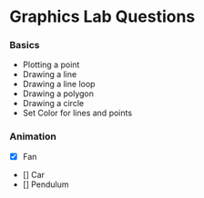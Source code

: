 # Graphics Lab Questions 

### Basics
* Plotting a point
* Drawing a line
* Drawing a line loop
* Drawing a polygon
* Drawing a circle
* Set Color for lines and points

### Animation
* [x] Fan
* [] Car
* [] Pendulum
